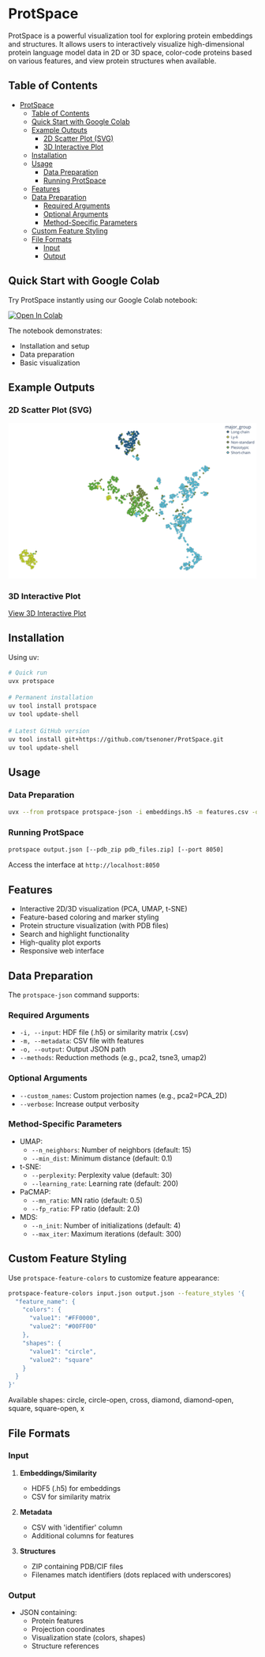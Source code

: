 # ProtSpace

ProtSpace is a powerful visualization tool for exploring protein embeddings and structures. It allows users to interactively visualize high-dimensional protein language model data in 2D or 3D space, color-code proteins based on various features, and view protein structures when available.

## Table of Contents

- [ProtSpace](#protspace)
  - [Table of Contents](#table-of-contents)
  - [Quick Start with Google Colab](#quick-start-with-google-colab)
  - [Example Outputs](#example-outputs)
    - [2D Scatter Plot (SVG)](#2d-scatter-plot-svg)
    - [3D Interactive Plot](#3d-interactive-plot)
  - [Installation](#installation)
  - [Usage](#usage)
    - [Data Preparation](#data-preparation)
    - [Running ProtSpace](#running-protspace)
  - [Features](#features)
  - [Data Preparation](#data-preparation-1)
    - [Required Arguments](#required-arguments)
    - [Optional Arguments](#optional-arguments)
    - [Method-Specific Parameters](#method-specific-parameters)
  - [Custom Feature Styling](#custom-feature-styling)
  - [File Formats](#file-formats)
    - [Input](#input)
    - [Output](#output)

## Quick Start with Google Colab

Try ProtSpace instantly using our Google Colab notebook:

[![Open In Colab](https://colab.research.google.com/assets/colab-badge.svg)](https://colab.research.google.com/github/tsenoner/ProtSpace/blob/main/examples/notebook/run_dummy_example.ipynb)

The notebook demonstrates:
- Installation and setup
- Data preparation
- Basic visualization

## Example Outputs

### 2D Scatter Plot (SVG)
![2D Scatter Plot Example](examples/out/3FTx/UMAP2_major_group.svg)

### 3D Interactive Plot
[View 3D Interactive Plot](https://tsenoner.github.io/ProtSpace/examples/out/3FTx/UMAP3_major_group.html)

## Installation

Using uv:
```bash
# Quick run
uvx protspace

# Permanent installation
uv tool install protspace
uv tool update-shell

# Latest GitHub version
uv tool install git+https://github.com/tsenoner/ProtSpace.git
uv tool update-shell
```

## Usage

### Data Preparation
```bash
uvx --from protspace protspace-json -i embeddings.h5 -m features.csv -o output.json --methods pca3 umap2 tsne2
```

### Running ProtSpace
```bash
protspace output.json [--pdb_zip pdb_files.zip] [--port 8050]
```

Access the interface at `http://localhost:8050`

## Features

- Interactive 2D/3D visualization (PCA, UMAP, t-SNE)
- Feature-based coloring and marker styling
- Protein structure visualization (with PDB files)
- Search and highlight functionality
- High-quality plot exports
- Responsive web interface

## Data Preparation

The `protspace-json` command supports:

### Required Arguments
- `-i, --input`: HDF file (.h5) or similarity matrix (.csv)
- `-m, --metadata`: CSV file with features
- `-o, --output`: Output JSON path
- `--methods`: Reduction methods (e.g., pca2, tsne3, umap2)

### Optional Arguments
- `--custom_names`: Custom projection names (e.g., pca2=PCA_2D)
- `--verbose`: Increase output verbosity

### Method-Specific Parameters
- UMAP:
  - `--n_neighbors`: Number of neighbors (default: 15)
  - `--min_dist`: Minimum distance (default: 0.1)
- t-SNE:
  - `--perplexity`: Perplexity value (default: 30)
  - `--learning_rate`: Learning rate (default: 200)
- PaCMAP:
  - `--mn_ratio`: MN ratio (default: 0.5)
  - `--fp_ratio`: FP ratio (default: 2.0)
- MDS:
  - `--n_init`: Number of initializations (default: 4)
  - `--max_iter`: Maximum iterations (default: 300)

## Custom Feature Styling

Use `protspace-feature-colors` to customize feature appearance:

```bash
protspace-feature-colors input.json output.json --feature_styles '{
  "feature_name": {
    "colors": {
      "value1": "#FF0000",
      "value2": "#00FF00"
    },
    "shapes": {
      "value1": "circle",
      "value2": "square"
    }
  }
}'
```

Available shapes: circle, circle-open, cross, diamond, diamond-open, square, square-open, x

## File Formats

### Input
1. **Embeddings/Similarity**
   - HDF5 (.h5) for embeddings
   - CSV for similarity matrix
   
2. **Metadata**
   - CSV with 'identifier' column
   - Additional columns for features

3. **Structures**
   - ZIP containing PDB/CIF files
   - Filenames match identifiers (dots replaced with underscores)

### Output
- JSON containing:
  - Protein features
  - Projection coordinates
  - Visualization state (colors, shapes)
  - Structure references
